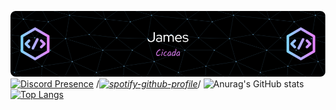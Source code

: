 ![Header](./header.png)
[![Discord Presence](https://lanyard.cnrad.dev/api/551893446726778901)](https://discord.com/users/551893446726778901)
/*[![spotify-github-profile](https://spotify-github-profile.vercel.app/api/view?uid=31ylqx4fhoq3te3j5x65w4wnknbi&cover_image=true&theme=default&show_offline=true&background_color=121212&interchange=true&bar_color=5831c4&bar_color_cover=true)](https://github.com/kittinan/spotify-github-profile)*/
![Anurag's GitHub stats](https://github-readme-stats.vercel.app/api?username=JamesCicada&show_icons=true&theme=tokyonight&count_private=true)
[![Top Langs](https://github-readme-stats.vercel.app/api/top-langs/?username=JamesCicada&layout=compact&theme=tokyonight)](https://github.com/anuraghazra/github-readme-stats)
